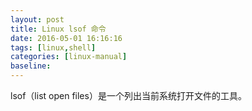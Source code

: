 ```yaml
---
layout: post
title: Linux lsof 命令
date: 2016-05-01 16:16:16
tags: [linux,shell]
categories: [linux-manual]
baseline:
---
```


lsof（list open files）是一个列出当前系统打开文件的工具。
